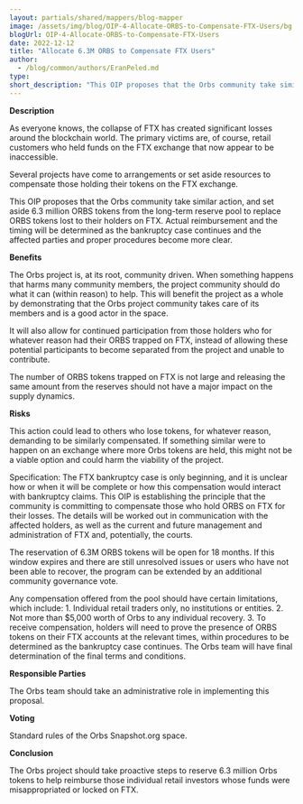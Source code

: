 ```yaml
---
layout: partials/shared/mappers/blog-mapper
image: /assets/img/blog/OIP-4-Allocate-ORBS-to-Compensate-FTX-Users/bg.jpg
blogUrl: OIP-4-Allocate-ORBS-to-Compensate-FTX-Users
date: 2022-12-12
title: "Allocate 6.3M ORBS to Compensate FTX Users"
author:
  - /blog/common/authors/EranPeled.md
type:
short_description: "This OIP proposes that the Orbs community take similar action, and set aside 6.3 million ORBS tokens from the long-term reserve pool to replace ORBS tokens lost to their holders on FTX. Actual reimbursement and the timing will be determined as the bankruptcy case continues and the affected parties and proper procedures become more clear."
---
```


**Description**

As everyone knows, the collapse of FTX has created significant losses around the blockchain world. The primary victims are, of course, retail customers who held funds on the FTX exchange that now appear to be inaccessible. 

Several projects have come to arrangements or set aside resources to compensate those holding their tokens on the FTX exchange. 

This OIP proposes that the Orbs community take similar action, and set aside 6.3 million ORBS tokens from the long-term reserve pool to replace ORBS tokens lost to their holders on FTX. Actual reimbursement and the timing will be determined as the bankruptcy case continues and the affected parties and proper procedures become more clear.   

**Benefits**  

The Orbs project is, at its root, community driven. When something happens that harms many community members, the project community should do what it can (within reason) to help. This will benefit the project as a whole by demonstrating that the Orbs project community takes care of its members and is a good actor in the space. 

It will also allow for continued participation from those holders who for whatever reason had their ORBS trapped on FTX, instead of allowing these potential participants to become separated from the project and unable to contribute.   

The number of ORBS tokens trapped on FTX is not large and releasing the same amount from the reserves should not have a major impact on the supply dynamics.   

**Risks** 

This action could lead to others who lose tokens, for whatever reason, demanding to be similarly compensated. If something similar were to happen on an exchange where more Orbs tokens are held, this might not be a viable option and could harm the viability of the project.   

Specification: The FTX bankruptcy case is only beginning, and it is unclear how or when it will be complete or how this compensation would interact with bankruptcy claims. This OIP is establishing the principle that the community is committing to compensate those who hold ORBS on FTX for their losses. The details will  be worked out in communication with the affected holders, as well as the current and future management and administration of FTX and, potentially, the courts.  

The reservation of 6.3M ORBS tokens will be open for 18 months. If this window expires and there are still unresolved issues or users who have not been able to recover, the program can be extended by an additional community governance vote. 

Any compensation offered from the pool should have certain limitations, which include: 1. Individual retail traders only, no institutions or entities.  2. Not more than $5,000 worth of Orbs to any individual recovery. 3. To receive compensation, holders will need to prove the presence of ORBS tokens on their FTX accounts at the relevant times, within procedures to be determined as the bankruptcy case continues. The Orbs team will have final determination of the final terms and conditions.

**Responsible Parties** 

The Orbs team should take an administrative role in implementing this proposal. 

**Voting** 

Standard rules of the Orbs Snapshot.org space. 

**Conclusion** 

The Orbs project should take proactive steps to reserve 6.3 million Orbs tokens to help reimburse those individual retail investors whose funds were misappropriated or locked on FTX. 

